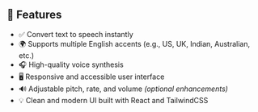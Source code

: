 ## 📌 Features

- ✅ Convert text to speech instantly
- 🌍 Supports multiple English accents (e.g., US, UK, Indian, Australian, etc.)
- 🎧 High-quality voice synthesis
- 🖥️ Responsive and accessible user interface
- 🔊 Adjustable pitch, rate, and volume *(optional enhancements)*
- 💡 Clean and modern UI built with React and TailwindCSS

